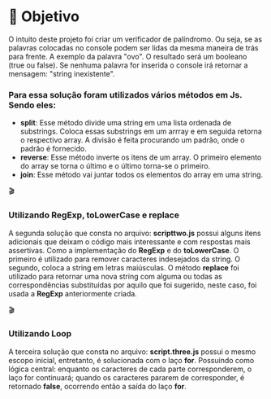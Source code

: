 # 🎳 Objetivo
<p>O intuito deste projeto foi criar um verificador de palíndromo. Ou seja, se as palavras colocadas no console podem ser lidas da mesma maneira de trás para frente. A exemplo da palavra "ovo". O resultado será um booleano (true ou false). Se nenhuma palavra for inserida o console irá retornar a mensagem: "string inexistente". </h3>
<h3>Para essa solução foram utilizados vários métodos em Js. Sendo eles:</h3>
<ul>
<li><b>split</b>: Esse método divide uma string em uma lista ordenada de substrings. Coloca essas substrings em um arrray e em seguida retorna o respectivo array. A divisão é feita procurando um padrão, onde o padrão é fornecido.</li>
<li><b>reverse</b>: Esse método inverte os itens de um array. O primeiro elemento do array se torna o último e o último torna-se o primeiro.</li>
<li><b>join</b>: Esse método vai juntar todos os elementos do array em uma string.</li>
</ul>
🎬
<h3>Utilizando RegExp, toLowerCase e replace</h3>
<p>A segunda solução que consta no arquivo: <b>scripttwo.js</b> possui alguns itens adicionais que deixam o código mais interessante e com respostas mais assertivas. Como a implementação do <b>RegExp</b> e do <b>toLowerCase</b>. O primeiro é utilizado para remover caracteres indesejados da string. O segundo, coloca a string em letras maiúsculas. O método <b>replace</b> foi utilizado para retornar uma nova string com alguma ou todas as correspondências substituídas por aquilo que foi sugerido, neste caso, foi usada a <b>RegExp</b> anteriormente criada. </p>
🎬
<h3>Utilizando Loop</h3>
<p>A terceira solução que consta no arquivo: <b>script.three.js</b> possui o mesmo escopo inicial, entretanto, é solucionada com o laço <b>for</b>. Possuindo como lógica central: enquanto os caracteres de cada parte corresponderem, o laço for continuará; quando os caracteres pararem de corresponder, é retornado <b>false</b>, ocorrendo então a saída do laço <b>for</b>. </p>
